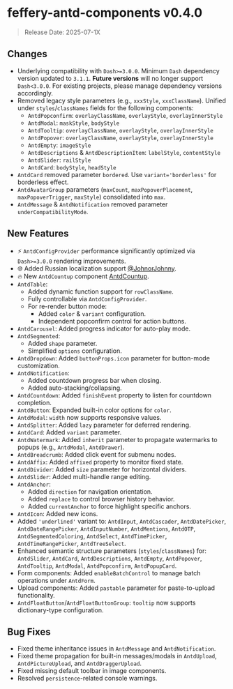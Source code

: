 # feffery-antd-components v0.4.0

> Release Date: 2025-07-1X

## Changes

- Underlying compatibility with `Dash>=3.0.0`. Minimum `Dash` dependency version updated to `3.1.1`. **Future versions** will no longer support `Dash<3.0.0`. For existing projects, please manage dependency versions accordingly.
- Removed legacy style parameters (e.g., `xxxStyle`, `xxxClassName`). Unified under `styles`/`classNames` fields for the following components:
  - `AntdPopconfirm`: `overlayClassName`, `overlayStyle`, `overlayInnerStyle`
  - `AntdModal`: `maskStyle`, `bodyStyle`
  - `AntdTooltip`: `overlayClassName`, `overlayStyle`, `overlayInnerStyle`
  - `AntdPopover`: `overlayClassName`, `overlayStyle`, `overlayInnerStyle`
  - `AntdEmpty`: `imageStyle`
  - `AntdDescriptions` & `AntdDescriptionItem`: `labelStyle`, `contentStyle`
  - `AntdSlider`: `railStyle`
  - `AntdCard`: `bodyStyle`, `headStyle`
- `AntdCard` removed parameter `bordered`. Use `variant='borderless'` for borderless effect.
- `AntdAvatarGroup` parameters (`maxCount`, `maxPopoverPlacement`, `maxPopoverTrigger`, `maxStyle`) consolidated into `max`.
- `AntdMessage` & `AntdNotification` removed parameter `underCompatibilityMode`.

## New Features

- ⚡ `AntdConfigProvider` performance significantly optimized via `Dash>=3.0.0` rendering improvements.
- 🌐 Added Russian localization support [@JohnorJohnny](https://github.com/JohnorJohnny).
- 🔥 New `AntdCountup` component [AntdCountup](/AntdCountup).
- `AntdTable`:
  - Added dynamic function support for `rowClassName`.
  - Fully controllable via `AntdConfigProvider`.
  - For re-render button mode:
    - Added `color` & `variant` configuration.
    - Independent popconfirm control for action buttons.
- `AntdCarousel`: Added progress indicator for auto-play mode.
- `AntdSegmented`:
  - Added `shape` parameter.
  - Simplified `options` configuration.
- `AntdDropdown`: Added `buttonProps.icon` parameter for button-mode customization.
- `AntdNotification`:
  - Added countdown progress bar when closing.
  - Added auto-stacking/collapsing.
- `AntdCountdown`: Added `finishEvent` property to listen for countdown completion.
- `AntdButton`: Expanded built-in color options for `color`.
- `AntdModal`: `width` now supports responsive values.
- `AntdSplitter`: Added `lazy` parameter for deferred rendering.
- `AntdCard`: Added `variant` parameter.
- `AntdWatermark`: Added `inherit` parameter to propagate watermarks to popups (e.g., `AntdModal`, `AntdDrawer`).
- `AntdBreadcrumb`: Added click event for submenu nodes.
- `AntdAffix`: Added `affixed` property to monitor fixed state.
- `AntdDivider`: Added `size` parameter for horizontal dividers.
- `AntdSlider`: Added multi-handle range editing.
- `AntdAnchor`:
  - Added `direction` for navigation orientation.
  - Added `replace` to control browser history behavior.
  - Added `currentAnchor` to force highlight specific anchors.
- `AntdIcon`: Added new icons.
- Added `'underlined'` variant to: `AntdInput`, `AntdCascader`, `AntdDatePicker`, `AntdDateRangePicker`, `AntdInputNumber`, `AntdMentions`, `AntdOTP`, `AntdSegmentedColoring`, `AntdSelect`, `AntdTimePicker`, `AntdTimeRangePicker`, `AntdTreeSelect`.
- Enhanced semantic structure parameters (`styles`/`classNames`) for: `AntdSlider`, `AntdCard`, `AntdDescriptions`, `AntdEmpty`, `AntdPopover`, `AntdTooltip`, `AntdModal`, `AntdPopconfirm`, `AntdPopupCard`.
- Form components: Added `enableBatchControl` to manage batch operations under `AntdForm`.
- Upload components: Added `pastable` parameter for paste-to-upload functionality.
- `AntdFloatButton`/`AntdFloatButtonGroup`: `tooltip` now supports dictionary-type configuration.

## Bug Fixes

- Fixed theme inheritance issues in `AntdMessage` and `AntdNotification`.
- Fixed theme propagation for built-in messages/modals in `AntdUpload`, `AntdPictureUpload`, and `AntdDraggerUpload`.
- Fixed missing default toolbar in image components.
- Resolved `persistence`-related console warnings.
